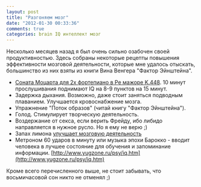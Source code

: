 ```yaml
---
layout: post
title: "Разгоняем мозг"
date: "2012-01-30 00:33:36"
comments: true
categories: brain IQ интеллект мозг
---
```


Несколько месяцев назад я был очень сильно озабочен своей продуктивностью. Здесь собраны некоторые рецепты повышения эффективности мозговой деятельности, которые мне удалось отыскать, большинство из них взяты из книги Вина Венгера "Фактор Эйнштейна". 

* [Соната Моцарта для 2х фортепиано в Ре мажоре K.448](  http://www.youtube.com/watch?v=-Q3cW5pBd6Q). 10 минут прослушивания поднимают IQ на 8-9 пунктов на 15 минут.
* Задержка дыхания. Возможно, даже стоит заняться подводным плаванием. Улучшается кровоснабжение мозга.
* Упражнение "Поток образов" (читай книгу "Фактор Эйнштейна").
* Голод. Стимулирует творческую деятельность.
* Воздержание от секса, если верить Фрейду, ибо либидо направляется в нужное русло. Но я ему не верю ;)
* Запах лимона [улучшает мозговую деятельность](http://persona.rin.ru/news/147136/f/zapah-limona-stimuliruet-rabotu-golovnogo-mozga)
* Метроном 60 ударов в минуту или музыка эпохи Барокко - вводит человека в лучшее состояние для обучения и запоминание информации.  [http://www.yugzone.ru/psy/iq.htm](http://www.yugzone.ru/psy/iq.htm)

Кроме всего перечисленного выше, не стоит забывать, что восьмичасовой сон никто не отменял ;)

